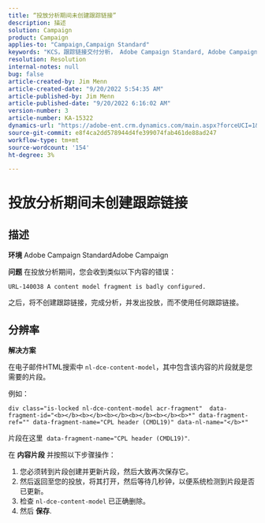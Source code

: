 ```yaml
---
title: “投放分析期间未创建跟踪链接”
description: 描述
solution: Campaign
product: Campaign
applies-to: "Campaign,Campaign Standard"
keywords: "KCS，跟踪链接交付分析， Adobe Campaign Standard, Adobe Campaign，错误，HTML，片段"
resolution: Resolution
internal-notes: null
bug: false
article-created-by: Jim Menn
article-created-date: "9/20/2022 5:54:35 AM"
article-published-by: Jim Menn
article-published-date: "9/20/2022 6:16:02 AM"
version-number: 3
article-number: KA-15322
dynamics-url: "https://adobe-ent.crm.dynamics.com/main.aspx?forceUCI=1&pagetype=entityrecord&etn=knowledgearticle&id=61d287ae-a838-ed11-9db1-0022480866ad"
source-git-commit: e8f4ca2dd578944d4fe399074fab461de88ad247
workflow-type: tm+mt
source-wordcount: '154'
ht-degree: 3%

---
```


# 投放分析期间未创建跟踪链接

## 描述


<b>环境</b>
Adobe Campaign StandardAdobe Campaign

<b>问题</b>
在投放分析期间，您会收到类似以下内容的错误：


```
URL-140038 A content model fragment is badly configured.
```


之后，将不创建跟踪链接，完成分析，并发出投放，而不使用任何跟踪链接。


## 分辨率


<b>解决方案</b>

在电子邮件HTML搜索中 `nl-dce-content-model`，其中包含该内容的片段就是您需要的片段。

例如：


```
div class="is-locked nl-dce-content-model acr-fragment"  data-fragment-id="<b></b><b></b><b></b><b></b><b></b><b>*" data-fragment-ref="" data-fragment-name="CPL header (CMDL19)" data-nl-name="</b>*"
```


片段在这里  `data-fragment-name="CPL header (CMDL19)"`.

在 <b>内容片段</b> 并按照以下步骤操作：

1. 您必须转到片段创建并更新片段，然后大致再次保存它。
2. 然后返回至您的投放，将其打开，然后等待几秒钟，以便系统检测到片段是否已更新。
3. 检查 `nl-dce-content-model` 已正确删除。
4. 然后 <b>保存</b>.

